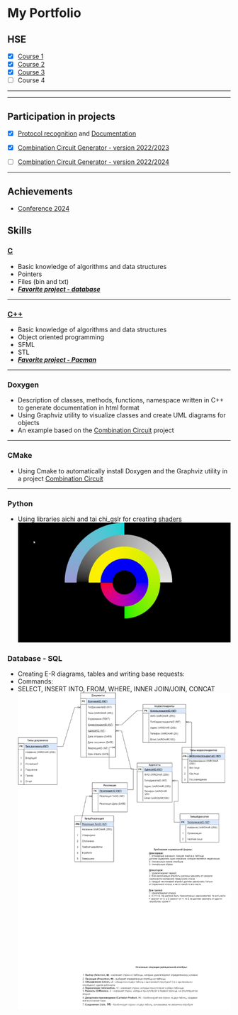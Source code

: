 # My Portfolio
## HSE
- [x] [Course 1](https://github.com/Syorito7/Tasks/tree/main/HSE/Course_1)
- [x] [Course 2](https://github.com/Syorito7/Tasks/tree/main/HSE/Course_2/C%2B%2B)
- [x] [Course 3](https://github.com/Syorito7/Tasks/tree/main/HSE/Course_3)
- [ ] Course 4

---
<!-- LEETCODE_PROFILE_START -->
<!-- LEETCODE_PROFILE_END -->

___
## Participation in projects
- [x] [Protocol recognition](https://github.com/Alex-Karma/ML_Project/tree/main) and [Documentation](https://github.com/Syorito7/Tasks/tree/main/HSE/Course_1/My_project)
- [x] [Combination Circuit Generator - version 2022/2023](https://git.miem.hse.ru/1290/1290_project)
- [ ] [Combination Circuit Generator - version 2022/2024](https://github.com/vvzunin/CircuitGen_Generator)


---
## Achievements
- [Conference 2024](https://github.com/Syorito7/Tasks/tree/main/Achievements/Conference%202024)

## Skills
### [C](https://github.com/Syorito7/Tasks/tree/main/HSE/Course_1/C)
- Basic knowledge of algorithms and data structures
- Pointers
- Files (bin and txt)
- [***Favorite project - database***](https://github.com/Syorito7/Tasks/tree/main/HSE/Course_1/C/Lab_Type_%E2%84%9611)
---
### [C++](https://github.com/Syorito7/Tasks/tree/main/HSE/Course_2/C%2B%2B)
- Basic knowledge of algorithms and data structures
- Object oriented programming
- SFML
- STL
- [***Favorite project - Pacman***](https://github.com/Syorito7/Tasks/tree/main/HSE/Course_2/C%2B%2B/Laba_4)
---
### Doxygen
- Description of classes, methods, functions, namespace written in C++ to generate documentation in html format
- Using Graphviz utility to visualize classes and create UML diagrams for objects
- An example based on the [Combination Circuit](https://github.com/vvzunin/CircuitGen_Generator) project
---
### CMake
- Using Cmake to automatically install Doxygen and the Graphviz utility in a project [Combination Circuit](https://github.com/vvzunin/CircuitGen_Generator)
---
### Python
- Using libraries aichi and tai chi_gslr for creating [shaders](https://github.com/Syorito7/Tasks/tree/main/HSE/Course_3/Computer%20Practicum%203/TEST_4)
![Demonstration](https://github.com/Syorito7/Tasks/blob/main/HSE/Course_3/Computer%20Practicum%203/shaders.gif)
### Database - SQL
- Creating E-R diagrams, tables and writing base requests:
- Commands:
- SELECT, INSERT INTO, FROM, WHERE, INNER JOIN/JOIN, CONCAT
![E-R diagrams](https://github.com/Syorito7/Tasks/blob/main/HSE/Course_3/Database/Laba_1/ER-%D0%B4%D0%B8%D0%B0%D0%B3%D1%80%D0%B0%D0%BC%D0%BC%D0%B0%2C%20%D0%B2%D0%B0%D1%80%D0%B8%D0%B0%D0%BD%D1%82%2012-E-R%20%D0%B4%D0%B8%D0%B0%D0%B3%D1%80%D0%B0%D0%BC%D0%BC%D0%B0%20-%20%D0%9A%D0%B0%D0%BD%D1%86%D0%B5%D0%BB%D1%8F%D1%80%D0%B8%D1%8F.drawio.png)

